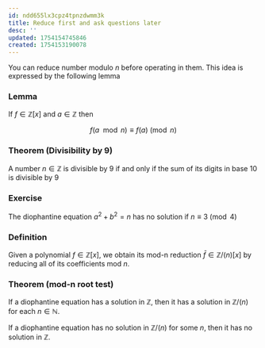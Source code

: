 ```yaml
---
id: ndd655lx3cpz4tpnzdwmm3k
title: Reduce first and ask questions later
desc: ''
updated: 1754154745846
created: 1754153190078
---
```


You can reduce number modulo $n$ before operating in them. This idea is expressed by the following lemma

### Lemma

If $f \in \mathbb{Z}[x]$ and $a \in \mathbb{Z}$ then

$$
f(a \mod n) \equiv f(a) \pmod n
$$

### Theorem (Divisibility by 9)

A number $n \in \mathbb{Z}$ is divisible by $9$ if and only if the sum of its digits in base $10$ is divisible by $9$

### Exercise

The diophantine equation $a^2+b^2=n$ has no solution if $n \equiv 3 \pmod 4$

### Definition

Given a polynomial $f \in \mathbb{Z}[x]$, we obtain its mod-n reduction $\bar{f} \in \mathbb{Z}/(n)[x]$ by reducing all of its coefficients mod $n$. 

### Theorem (mod-n root test)

If a diophantine equation has a solution in $\mathbb{Z}$, then it has a solution in $\mathbb{Z}/(n)$ for each $n \in \mathbb{N}$. 

If a diophantine equation has no solution in $\mathbb{Z}/(n)$ for some $n$, then it has no solution in $\mathbb{Z}$.
